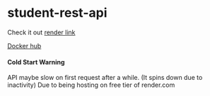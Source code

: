 # student-rest-api

Check it out [render link](https://student-rest-api-0-0-2.onrender.com/)

[Docker hub](https://hub.docker.com/repository/docker/kurayami07734/student-rest-api/general)

#### Cold Start Warning

API maybe slow on first request after a while. (It spins down due to inactivity)
Due to being hosting on free tier of render.com